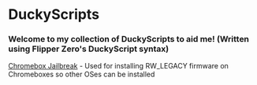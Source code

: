 # DuckyScripts

### Welcome to my collection of DuckyScripts to aid me! (Written using Flipper Zero's DuckyScript syntax)

[Chromebox Jailbreak](https://github.com/Smooklu/Scripts/blob/main/DuckyScripts/ChromeboxJB.txt) - Used for installing RW_LEGACY firmware on Chromeboxes so other OSes can be installed
